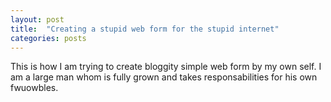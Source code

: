 ```yaml
---
layout: post
title:  "Creating a stupid web form for the stupid internet"
categories: posts
---
```


This is how I am trying to create bloggity simple web form by my own self. I am a large man whom is fully grown and takes responsabilities for his own fwuowbles.
